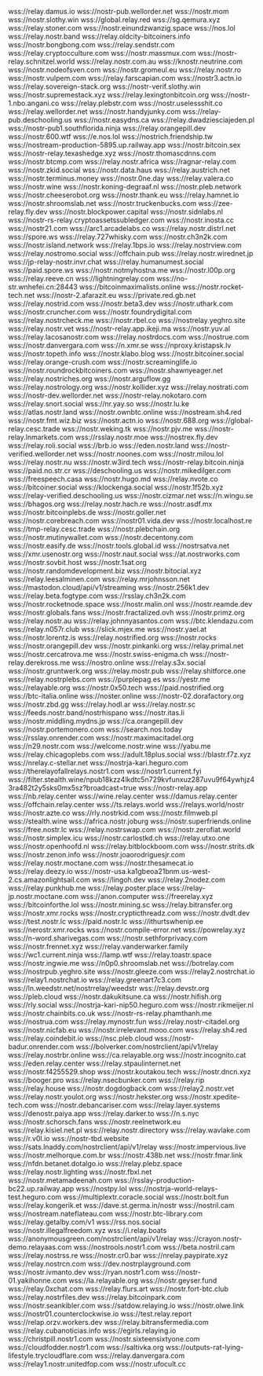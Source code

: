 
wss://relay.damus.io
wss://nostr-pub.wellorder.net
wss://nostr.mom
wss://nostr.slothy.win
wss://global.relay.red
wss://sg.qemura.xyz
wss://relay.stoner.com
wss://nostr.einundzwanzig.space
wss://nos.lol
wss://relay.nostr.band
wss://relay.oldcity-bitcoiners.info
wss://nostr.bongbong.com
wss://relay.sendstr.com
wss://relay.cryptocculture.com
wss://nostr.massmux.com
wss://nostr-relay.schnitzel.world
wss://relay.nostr.com.au
wss://knostr.neutrine.com
wss://nostr.nodeofsven.com
wss://nostr.gromeul.eu
wss://relay.nostr.ro
wss://nostr.vulpem.com
wss://relay.farscapian.com
wss://nostr3.actn.io
wss://relay.sovereign-stack.org
wss://nostr-verif.slothy.win
wss://nostr.supremestack.xyz
wss://relay.lexingtonbitcoin.org
wss://nostr-1.nbo.angani.co
wss://relay.plebstr.com
wss://nostr.uselessshit.co
wss://relay.wellorder.net
wss://nostr.handyjunky.com
wss://relay-pub.deschooling.us
wss://nostr.easydns.ca
wss://relay.dwadziesciajeden.pl
wss://nostr-pub1.southflorida.ninja
wss://relay.orangepill.dev
wss://nostr.600.wtf
wss://e.nos.lol
wss://nostrich.friendship.tw
wss://nostream-production-5895.up.railway.app
wss://nostr.bitcoin.sex
wss://nostr-relay.texashedge.xyz
wss://nostr.thomascdnns.com
wss://nostr.btcmp.com
wss://relay.nostr.africa
wss://ragnar-relay.com
wss://nostr.zkid.social
wss://nostr.data.haus
wss://relay.austrich.net
wss://nostr.terminus.money
wss://nostr.0ne.day
wss://relay.valera.co
wss://nostr.wine
wss://nostr.koning-degraaf.nl
wss://nostr.pleb.network
wss://nostr.cheeserobot.org
wss://nostr.thank.eu
wss://relay.hamnet.io
wss://nostr.shroomslab.net
wss://nostr.truckenbucks.com
wss://zee-relay.fly.dev
wss://nostr.blockpower.capital
wss://nostr.sidnlabs.nl
wss://nostr-rs-relay.cryptoassetssubledger.com
wss://nostr.inosta.cc
wss://nostr21.com
wss://arc1.arcadelabs.co
wss://relay.nostr.distrl.net
wss://spore.ws
wss://relay.727whisky.com
wss://nostr.ch3n2k.com
wss://nostr.island.network
wss://relay.1bps.io
wss://relay.nostrview.com
wss://relay.nostromo.social
wss://offchain.pub
wss://relay.nostr.wirednet.jp
wss://jp-relay-nostr.invr.chat
wss://relay.humanumest.social
wss://paid.spore.ws
wss://nostr.notmyhostna.me
wss://nostr.l00p.org
wss://relay.reeve.cn
wss://lightningrelay.com
wss://no-str.wnhefei.cn:28443
wss://bitcoinmaximalists.online
wss://nostr.rocket-tech.net
wss://nostr-2.afarazit.eu
wss://private.red.gb.net
wss://relay.nostrid.com
wss://nostr.beta3.dev
wss://nostr.uthark.com
wss://nostr.cruncher.com
wss://nostr.foundrydigital.com
wss://relay.nostrcheck.me
wss://nostr.rbel.co
wss://nostrelay.yeghro.site
wss://relay.nostr.vet
wss://nostr-relay.app.ikeji.ma
wss://nostr.yuv.al
wss://relay.lacosanostr.com
wss://relay.nostrdocs.com
wss://nostrue.com
wss://nostr.danvergara.com
wss://n.xmr.se
wss://nproxy.kristapsk.lv
wss://nostr.topeth.info
wss://nostr.klabo.blog
wss://nostr.bitcoiner.social
wss://relay.orange-crush.com
wss://nostr.screaminglife.io
wss://nostr.roundrockbitcoiners.com
wss://nostr.shawnyeager.net
wss://relay.nostriches.org
wss://nostr.arguflow.gg
wss://relay.nostrology.org
wss://nostr.kollider.xyz
wss://relay.nostrati.com
wss://nostr-dev.wellorder.net
wss://nostr-relay.nokotaro.com
wss://relay.snort.social
wss://nr.yay.so
wss://nostr.lu.ke
wss://atlas.nostr.land
wss://nostr.ownbtc.online
wss://nostream.sh4.red
wss://nostr.fmt.wiz.biz
wss://nostr.actn.io
wss://nostr.688.org
wss://global-relay.cesc.trade
wss://nostr.weking.tk
wss://nostr.pjv.me
wss://nostr-relay.lnmarkets.com
wss://rsslay.nostr.moe
wss://nostrex.fly.dev
wss://relay.roli.social
wss://brb.io
wss://eden.nostr.land
wss://nostr-verified.wellorder.net
wss://nostr.noones.com
wss://nostr.milou.lol
wss://relay.nostr.nu
wss://nostr.w3ird.tech
wss://nostr-relay.bitcoin.ninja
wss://paid.no.str.cr
wss://deschooling.us
wss://nostr.mikedilger.com
wss://freespeech.casa
wss://nostr.hugo.md
wss://relay.nvote.co
wss://bitcoiner.social
wss://klockenga.social
wss://nostr.1f52b.xyz
wss://relay-verified.deschooling.us
wss://nostr.cizmar.net
wss://n.wingu.se
wss://bhagos.org
wss://relay.nostr.hach.re
wss://nostr.asdf.mx
wss://nostr.bitcoinplebs.de
wss://nostr.goller.net
wss://nostr.corebreach.com
wss://nostr01.vida.dev
wss://nostr.localhost.re
wss://tmp-relay.cesc.trade
wss://nostr.plebchain.org
wss://nostr.mutinywallet.com
wss://nostr.decentony.com
wss://nostr.easify.de
wss://nostr.tools.global.id
wss://nostrsatva.net
wss://xmr.usenostr.org
wss://nostr.naut.social
wss://at.nostrworks.com
wss://nostr.sovbit.host
wss://nostr.1sat.org
wss://nostr.randomdevelopment.biz
wss://nostr.bitocial.xyz
wss://relay.leesalminen.com
wss://relay.mrjohnsson.net
wss://mastodon.cloud/api/v1/streaming
wss://nostr.256k1.dev
wss://relay.beta.fogtype.com
wss://rsslay.ch3n2k.com
wss://nostr.rocketnode.space
wss://nostr.malin.onl
wss://nostr.reamde.dev
wss://nostr.globals.fans
wss://nostr.fractalized.ovh
wss://nostr.primz.org
wss://relay.nostr.au
wss://relay.johnnyasantos.com
wss://btc.klendazu.com
wss://relay.n057r.club
wss://slick.mjex.me
wss://nostr.yael.at
wss://nostr.lorentz.is
wss://relay.nostrified.org
wss://nostr.rocks
wss://nostr.orangepill.dev
wss://nostr.pinkanki.org
wss://relay.primal.net
wss://nostr.cercatrova.me
wss://nostr.swiss-enigma.ch
wss://nostr-relay.derekross.me
wss://nostro.online
wss://relay.s3x.social
wss://nostr.gruntwerk.org
wss://relay.mostr.pub
wss://relay.shitforce.one
wss://relay.nostrplebs.com
wss://purplepag.es
wss://yestr.me
wss://relayable.org
wss://nostr.0x50.tech
wss://paid.nostrified.org
wss://btc-italia.online
wss://noster.online
wss://nostr-02.dorafactory.org
wss://nostr.zbd.gg
wss://relay.hodl.ar
wss://relay.nostr.sc
wss://feeds.nostr.band/nostrhispano
wss://nostr.itas.li
wss://nostr.middling.mydns.jp
wss://ca.orangepill.dev
wss://nostr.portemonero.com
wss://search.nos.today
wss://rsslay.onrender.com
wss://nostr.maximacitadel.org
wss://n29.nostr.com
wss://welcome.nostr.wine
wss://yabu.me
wss://relay.chicagoplebs.com
wss://adult.18plus.social
wss://blastr.f7z.xyz
wss://nrelay.c-stellar.net
wss://nostrja-kari.heguro.com
wss://therelayofallrelays.nostr1.com
wss://nostr1.current.fyi
wss://filter.stealth.wine/npub18kzz4lkdtc5n729kvfunxuz287uvu9f64ywhjz43ra482t2y5sks0mx5sz?broadcast=true
wss://nostr-relay.app
wss://nb.relay.center
wss://wine.relay.center
wss://damus.relay.center
wss://offchain.relay.center
wss://ts.relays.world
wss://relays.world/nostr
wss://nostr.azte.co
wss://rly.nostrkid.com
wss://nostr.filmweb.pl
wss://stealth.wine
wss://africa.nostr.joburg
wss://nostr.superfriends.online
wss://free.nostr.lc
wss://relay.nostrswap.com
wss://nostr.zerofiat.world
wss://nostr.simplex.icu
wss://nostr.carlostkd.ch
wss://relay.utxo.one
wss://nostr.openhoofd.nl
wss://relay.bitblockboom.com
wss://nostr.strits.dk
wss://nostr.zenon.info
wss://nostr.joaorodriguesjr.com
wss://relay.nostr.moctane.com
wss://nostr.thesamecat.io
wss://relay.deezy.io
wss://nostr-usa.ka1gbeoa21bnm.us-west-2.cs.amazonlightsail.com
wss://lingoh.dev
wss://relay.2nodez.com
wss://relay.punkhub.me
wss://relay.poster.place
wss://relay-jp.nostr.moctane.com
wss://anon.computer
wss://freerelay.xyz
wss://bitcoinforthe.lol
wss://nostr.mining.sc
wss://relay.bitransfer.org
wss://nostr.xmr.rocks
wss://nostr.crypticthreadz.com
wss://nostr.dvdt.dev
wss://test.nostr.lc
wss://paid.nostr.lc
wss://ithurtswhenip.ee
wss://nerostr.xmr.rocks
wss://nostr.compile-error.net
wss://powrelay.xyz
wss://n-word.sharivegas.com
wss://nostr.sethforprivacy.com
wss://nostr.frennet.xyz
wss://relay.vanderwarker.family
wss://wc1.current.ninja
wss://lamp.wtf
wss://relay.toastr.space
wss://nostr.ingwie.me
wss://n0p0.shroomslab.net
wss://botrelay.com
wss://nostrpub.yeghro.site
wss://nostr.gleeze.com
wss://relay2.nostrchat.io
wss://relay1.nostrchat.io
wss://relay.greenart7c3.com
wss://ln.weedstr.net/nostrrelay/weedstr
wss://relay.devstr.org
wss://pleb.cloud
wss://nostr.dakukitsune.ca
wss://nostr.hifish.org
wss://rly.social
wss://nostrja-kari-nip50.heguro.com
wss://nostr.rikmeijer.nl
wss://nostr.chainbits.co.uk
wss://nostr-rs-relay.phamthanh.me
wss://nostrua.com
wss://relay.mynostr.fun
wss://relay.nostr-citadel.org
wss://nostr.nicfab.eu
wss://nostr.irrelevant.mooo.com
wss://relay.sh4.red
wss://relay.coindebit.io
wss://nsc.pleb.cloud
wss://nostr-badur.onrender.com
wss://bolverker.com/nostrclient/api/v1/relay
wss://relay.nostrbr.online
wss://ca.relayable.org
wss://nostr.incognito.cat
wss://eden.relay.center
wss://relay.stpaulinternet.net
wss://nostr.f4255529.shop
wss://nostr.koutakou.tech
wss://nostr.dncn.xyz
wss://booger.pro
wss://relay.nsecbunker.com
wss://relay.rip
wss://relay.house
wss://nostr.dogdogback.com
wss://relay2.nostr.vet
wss://relay.nostr.youlot.org
wss://nostr.hekster.org
wss://nostr.xpedite-tech.com
wss://nostr.debancariser.com
wss://relay.layer.systems
wss://denostr.paiya.app
wss://relay.darker.to
wss://n.s.nyc
wss://nostr.schorsch.fans
wss://nostr.reelnetwork.eu
wss://relay.kisiel.net.pl
wss://relay.nostr.directory
wss://relay.wavlake.com
wss://r.v0l.io
wss://nostr-tbd.website
wss://sats.lnaddy.com/nostrclient/api/v1/relay
wss://nostr.impervious.live
wss://nostr.melhorque.com.br
wss://nostr.438b.net
wss://nostr.fmar.link
wss://nfdn.betanet.dotalgo.io
wss://relay.plebz.space
wss://relay.nostr.lighting
wss://nostr.fbxl.net
wss://nostr.metamadeenah.com
wss://rsslay-production-bc22.up.railway.app
wss://nostpy.lol
wss://nostrja-world-relays-test.heguro.com
wss://multiplextr.coracle.social
wss://nostr.bolt.fun
wss://relay.kongerik.et
wss://dave.st.germa.in/nostr
wss://nostril.cam
wss://nostream.nateflateau.com
wss://nostr.btc-library.com
wss://relay.getalby.com/v1
wss://rss.nos.social
wss://nostr.illegalfreedom.xyz
wss://i.relay.boats
wss://anonymousgreen.com/nostrclient/api/v1/relay
wss://crayon.nostr-demo.relayaas.com
wss://nostrools.nostr1.com
wss://beta.nostril.cam
wss://relay.nostrss.re
wss://nostr.cr0.bar
wss://nrelay.paypirate.xyz
wss://relay.nostrcn.com
wss://dev.nostrplayground.com
wss://nostr.ivmanto.dev
wss://ryan.nostr1.com
wss://nostr-01.yakihonne.com
wss://la.relayable.org
wss://nostr.geyser.fund
wss://relay.0xchat.com
wss://relay.flurs.art
wss://nostr.fort-btc.club
wss://relay.nostrfiles.dev
wss://relay.bitcoinpark.com
wss://nostr.seankibler.com
wss://satdow.relaying.io
wss://nostr.olwe.link
wss://nostr01.counterclockwise.io
wss://test.relay.report
wss://relap.orzv.workers.dev
wss://relay.bitransfermedia.com
wss://relay.cubanoticias.info
wss://egirls.relaying.io
wss://christpill.nostr1.com
wss://nostr.sixteensixtyone.com
wss://cloudfodder.nostr1.com
wss://saltivka.org
wss://outputs-rat-lying-lifestyle.trycloudflare.com
wss://relay.danvergara.com
wss://relay1.nostr.unitedfop.com
wss://nostr.ufocult.cc
